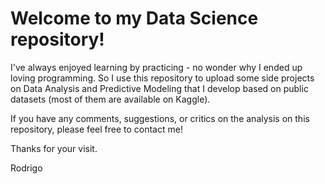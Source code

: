 # Welcome to my Data Science repository!

I've always enjoyed learning by practicing - no wonder why I ended up loving programming. So I use this repository to upload some side projects on Data Analysis and Predictive Modeling that I develop based on public datasets (most of them are available on Kaggle).

If you have any comments, suggestions, or critics on the analysis on this repository, please feel free to contact me!

Thanks for your visit.

Rodrigo
 
